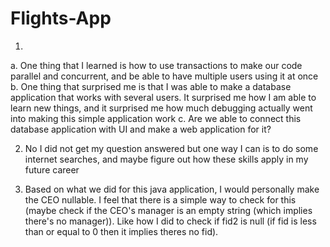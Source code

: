 # Flights-App
1.
a. One thing that I learned is how to use transactions to make our code parallel and concurrent, and be able to have
multiple users using it at once
b. One thing that surprised me is that I was able to make a database application that works with several users. 
It surprised me how I am able to learn new things, and it surprised me how much debugging
actually went into making this simple application work
c. Are we able to connect this database application with UI and make a web application for it?


2. No I did not get my question answered but one way I can is to do some internet searches, and maybe figure out how these skills apply in my future career

3. Based on what we did for this java application, I would personally make the CEO nullable. I feel that there is a simple
way to check for this (maybe check if the CEO's manager is an empty string (which implies there's no manager)). Like how I did
to check if fid2 is null (if fid is less than or equal to 0 then it implies theres no fid). 
